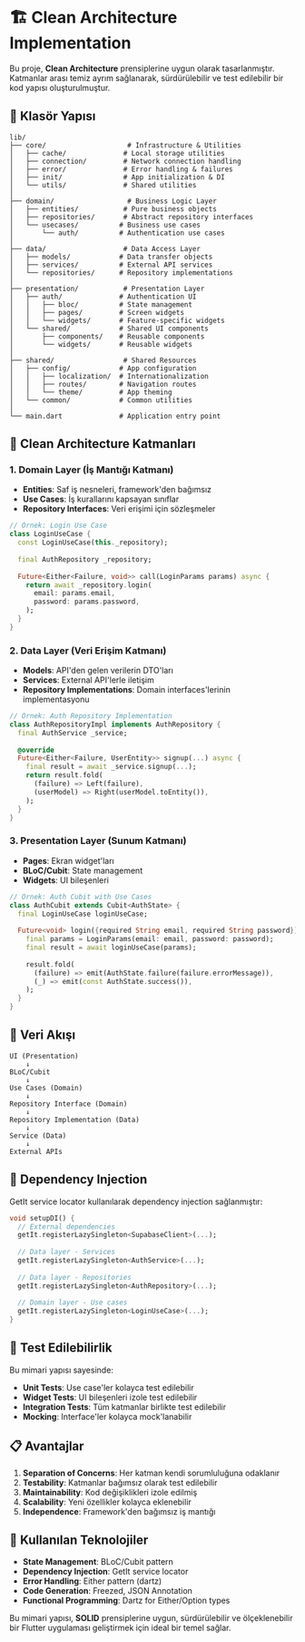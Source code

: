 # 🏗️ Clean Architecture Implementation

Bu proje, **Clean Architecture** prensiplerine uygun olarak tasarlanmıştır. Katmanlar arası temiz ayrım sağlanarak, sürdürülebilir ve test edilebilir bir kod yapısı oluşturulmuştur.

## 📁 Klasör Yapısı

```
lib/
├── core/                    # Infrastructure & Utilities
│   ├── cache/              # Local storage utilities
│   ├── connection/         # Network connection handling
│   ├── error/              # Error handling & failures
│   ├── init/               # App initialization & DI
│   └── utils/              # Shared utilities
│
├── domain/                  # Business Logic Layer
│   ├── entities/           # Pure business objects
│   ├── repositories/       # Abstract repository interfaces
│   └── usecases/          # Business use cases
│       └── auth/          # Authentication use cases
│
├── data/                   # Data Access Layer
│   ├── models/            # Data transfer objects
│   ├── services/          # External API services
│   └── repositories/      # Repository implementations
│
├── presentation/           # Presentation Layer
│   ├── auth/              # Authentication UI
│   │   ├── bloc/          # State management
│   │   ├── pages/         # Screen widgets
│   │   └── widgets/       # Feature-specific widgets
│   └── shared/            # Shared UI components
│       ├── components/    # Reusable components
│       └── widgets/       # Reusable widgets
│
├── shared/                 # Shared Resources
│   ├── config/            # App configuration
│   │   ├── localization/  # Internationalization
│   │   ├── routes/        # Navigation routes
│   │   └── theme/         # App theming
│   └── common/            # Common utilities
│
└── main.dart              # Application entry point
```

## 🎯 Clean Architecture Katmanları

### 1. **Domain Layer** (İş Mantığı Katmanı)
- **Entities**: Saf iş nesneleri, framework'den bağımsız
- **Use Cases**: İş kurallarını kapsayan sınıflar
- **Repository Interfaces**: Veri erişimi için sözleşmeler

```dart
// Örnek: Login Use Case
class LoginUseCase {
  const LoginUseCase(this._repository);
  
  final AuthRepository _repository;
  
  Future<Either<Failure, void>> call(LoginParams params) async {
    return await _repository.login(
      email: params.email,
      password: params.password,
    );
  }
}
```

### 2. **Data Layer** (Veri Erişim Katmanı)
- **Models**: API'den gelen verilerin DTO'ları
- **Services**: External API'lerle iletişim
- **Repository Implementations**: Domain interfaces'lerinin implementasyonu

```dart
// Örnek: Auth Repository Implementation
class AuthRepositoryImpl implements AuthRepository {
  final AuthService _service;
  
  @override
  Future<Either<Failure, UserEntity>> signup(...) async {
    final result = await _service.signup(...);
    return result.fold(
      (failure) => Left(failure),
      (userModel) => Right(userModel.toEntity()),
    );
  }
}
```

### 3. **Presentation Layer** (Sunum Katmanı)
- **Pages**: Ekran widget'ları
- **BLoC/Cubit**: State management
- **Widgets**: UI bileşenleri

```dart
// Örnek: Auth Cubit with Use Cases
class AuthCubit extends Cubit<AuthState> {
  final LoginUseCase loginUseCase;
  
  Future<void> login({required String email, required String password}) async {
    final params = LoginParams(email: email, password: password);
    final result = await loginUseCase(params);
    
    result.fold(
      (failure) => emit(AuthState.failure(failure.errorMessage)),
      (_) => emit(const AuthState.success()),
    );
  }
}
```

## 🔄 Veri Akışı

```
UI (Presentation) 
    ↓
BLoC/Cubit 
    ↓
Use Cases (Domain)
    ↓
Repository Interface (Domain)
    ↓
Repository Implementation (Data)
    ↓
Service (Data)
    ↓
External APIs
```

## 🎨 Dependency Injection

GetIt service locator kullanılarak dependency injection sağlanmıştır:

```dart
void setupDI() {
  // External dependencies
  getIt.registerLazySingleton<SupabaseClient>(...);
  
  // Data layer - Services
  getIt.registerLazySingleton<AuthService>(...);
  
  // Data layer - Repositories  
  getIt.registerLazySingleton<AuthRepository>(...);
  
  // Domain layer - Use cases
  getIt.registerLazySingleton<LoginUseCase>(...);
}
```

## 🧪 Test Edilebilirlik

Bu mimari yapısı sayesinde:
- **Unit Tests**: Use case'ler kolayca test edilebilir
- **Widget Tests**: UI bileşenleri izole test edilebilir
- **Integration Tests**: Tüm katmanlar birlikte test edilebilir
- **Mocking**: Interface'ler kolayca mock'lanabilir

## 📋 Avantajlar

1. **Separation of Concerns**: Her katman kendi sorumluluğuna odaklanır
2. **Testability**: Katmanlar bağımsız olarak test edilebilir
3. **Maintainability**: Kod değişiklikleri izole edilmiş
4. **Scalability**: Yeni özellikler kolayca eklenebilir
5. **Independence**: Framework'den bağımsız iş mantığı

## 🔧 Kullanılan Teknolojiler

- **State Management**: BLoC/Cubit pattern
- **Dependency Injection**: GetIt service locator
- **Error Handling**: Either pattern (dartz)
- **Code Generation**: Freezed, JSON Annotation
- **Functional Programming**: Dartz for Either/Option types

Bu mimari yapısı, **SOLID** prensiplerine uygun, sürdürülebilir ve ölçeklenebilir bir Flutter uygulaması geliştirmek için ideal bir temel sağlar.
